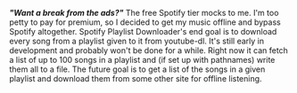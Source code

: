 ***"Want a break from the ads?"*** The free Spotify tier mocks to me. I'm too petty to pay for premium, so I decided to get my music offline and bypass Spotify altogether.
Spotify Playlist Downloader's end goal is to download every song from a playlist given to it from youtube-dl. It's still early in development and probably won't be done for a while. Right now it can fetch a list of up to 100 songs in a playlist and (if set up with pathnames) write them all to a file. The future goal is to get a list of the songs in a given playlist and download them from some other site for offline listening.

